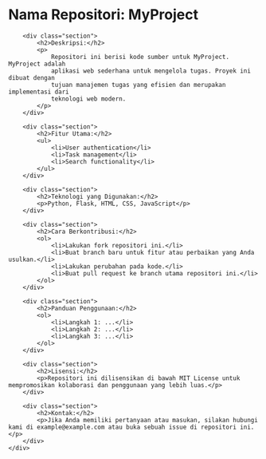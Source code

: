 <!DOCTYPE html>
<html lang="en">
<head>
    <meta charset="UTF-8">
    <meta name="viewport" content="width=device-width, initial-scale=1.0">
    <title>GitHub Repository Description</title>
</head>
<body>
    <div class="repository-description">
        <h1>Nama Repositori: MyProject</h1>

        <div class="section">
            <h2>Deskripsi:</h2>
            <p>
                Repositori ini berisi kode sumber untuk MyProject. MyProject adalah 
                aplikasi web sederhana untuk mengelola tugas. Proyek ini dibuat dengan 
                tujuan manajemen tugas yang efisien dan merupakan implementasi dari 
                teknologi web modern.
            </p>
        </div>

        <div class="section">
            <h2>Fitur Utama:</h2>
            <ul>
                <li>User authentication</li>
                <li>Task management</li>
                <li>Search functionality</li>
            </ul>
        </div>

        <div class="section">
            <h2>Teknologi yang Digunakan:</h2>
            <p>Python, Flask, HTML, CSS, JavaScript</p>
        </div>

        <div class="section">
            <h2>Cara Berkontribusi:</h2>
            <ol>
                <li>Lakukan fork repositori ini.</li>
                <li>Buat branch baru untuk fitur atau perbaikan yang Anda usulkan.</li>
                <li>Lakukan perubahan pada kode.</li>
                <li>Buat pull request ke branch utama repositori ini.</li>
            </ol>
        </div>

        <div class="section">
            <h2>Panduan Penggunaan:</h2>
            <ol>
                <li>Langkah 1: ...</li>
                <li>Langkah 2: ...</li>
                <li>Langkah 3: ...</li>
            </ol>
        </div>

        <div class="section">
            <h2>Lisensi:</h2>
            <p>Repositori ini dilisensikan di bawah MIT License untuk mempromosikan kolaborasi dan penggunaan yang lebih luas.</p>
        </div>

        <div class="section">
            <h2>Kontak:</h2>
            <p>Jika Anda memiliki pertanyaan atau masukan, silakan hubungi kami di example@example.com atau buka sebuah issue di repositori ini.</p>
        </div>
    </div>
</body>
</html>
